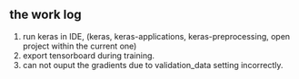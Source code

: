 

## the work log

1. run keras in IDE, (keras, keras-applications, keras-preprocessing, open project within the current one)
2. export tensorboard during training.
  1. can not ouput the gradients due to validation_data setting incorrectly. 



